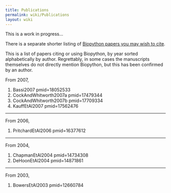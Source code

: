```yaml
---
title: Publications
permalink: wiki/Publications
layout: wiki
---
```


This is a work in progress...

There is a separate shorter listing of [Biopython papers you may wish to
cite](Documentation#Papers "wikilink").

This is a list of papers citing or using Biopython, by year sorted
alphabetically by author. Regrettably, in some cases the manuscripts
themselves do not directly mention Biopython, but this has been
confirmed by an author.

From 2007, <biblio>

1.  Bassi2007 pmid=18052533
2.  CockAndWhitworth2007a pmid=17479344
3.  CockAndWhitworth2007b pmid=17709334
4.  KauffEtAl2007 pmid=17562476

</biblio>

------------------------------------------------------------------------

From 2006, <biblio>

1.  PritchardEtAl2006 pmid=16377612

</biblio>

------------------------------------------------------------------------

From 2004, <biblio>

1.  ChapmanEtAl2004 pmid=14734308
2.  DeHoonEtAl2004 pmid=14871861

</biblio>

------------------------------------------------------------------------

From 2003, <biblio>

1.  BowersEtAl2003 pmid=12660784

</biblio>
